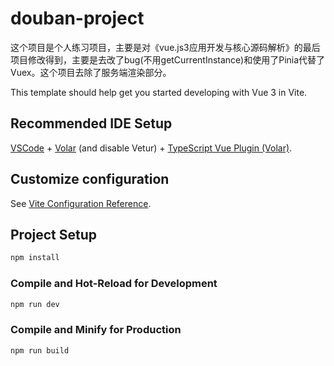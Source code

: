# douban-project
这个项目是个人练习项目，主要是对《vue.js3应用开发与核心源码解析》的最后项目修改得到，主要是去改了bug(不用getCurrentInstance)和使用了Pinia代替了Vuex。这个项目去除了服务端渲染部分。

This template should help get you started developing with Vue 3 in Vite.

## Recommended IDE Setup

[VSCode](https://code.visualstudio.com/) + [Volar](https://marketplace.visualstudio.com/items?itemName=Vue.volar) (and disable Vetur) + [TypeScript Vue Plugin (Volar)](https://marketplace.visualstudio.com/items?itemName=Vue.vscode-typescript-vue-plugin).

## Customize configuration

See [Vite Configuration Reference](https://vitejs.dev/config/).

## Project Setup

```sh
npm install
```

### Compile and Hot-Reload for Development

```sh
npm run dev
```

### Compile and Minify for Production

```sh
npm run build
```
